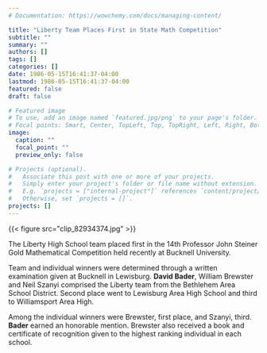 ```yaml
---
# Documentation: https://wowchemy.com/docs/managing-content/

title: "Liberty Team Places First in State Math Competition"
subtitle: ""
summary: ""
authors: []
tags: []
categories: []
date: 1986-05-15T16:41:37-04:00
lastmod: 1986-05-15T16:41:37-04:00
featured: false
draft: false

# Featured image
# To use, add an image named `featured.jpg/png` to your page's folder.
# Focal points: Smart, Center, TopLeft, Top, TopRight, Left, Right, BottomLeft, Bottom, BottomRight.
image:
  caption: ""
  focal_point: ""
  preview_only: false

# Projects (optional).
#   Associate this post with one or more of your projects.
#   Simply enter your project's folder or file name without extension.
#   E.g. `projects = ["internal-project"]` references `content/project/deep-learning/index.md`.
#   Otherwise, set `projects = []`.
projects: []
---
```


{{< figure src="clip_82934374.jpg" >}}

The Liberty High School team placed first in the 14th Professor John Steiner Gold Mathematical Competition held recently at Bucknell University.

Team and individual winners were determined through a written examination given at Bucknell in Lewisburg. **David Bader**, William Brewster and Neil Szanyi comprised the Liberty team from the Bethlehem Area School District. Second place went to Lewisburg Area High School and third to Williamsport Area High.

Among the individual winners were Brewster, first place, and Szanyi, third. **Bader** earned an honorable mention.  Brewster also received a book and certificate of recognition given to the highest ranking individual in each school.
